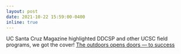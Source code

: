```yaml
---
layout: post
date: 2021-10-22 15:59:00-0400
inline: true
---
```


UC Santa Cruz Magazine highlighted DDCSP and other UCSC field programs, we got the cover! <a rel="noreferrer noopener" aria-label=" (opens in a new tab)" href="https://magazine.ucsc.edu/2021/10/the-outdoors-opens-doors-to-success/" target="_blank">The outdoors opens doors &#8212; to success<br /></a>